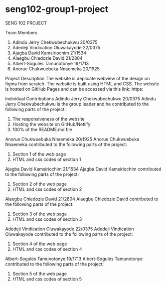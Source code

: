 # seng102-group1-project

SENG 102 PROJECT

Team Members
 1. Adindu Jerry Chekwubechukwu 20/0375
 2. Adedeji Vindication Oluwakayode 22/0375
 3. Ajagba David Kamsiriochim 21/1534
 4. Alaegbu Chiedozie David 21/2804
 5. Albert-Sogules Tamunotonye 19/1713
 6. Anorue Chukwuebuka Nnaemeka 20/1925

Project Description
The website is deplicate webview of the design on figma from scratch. The website is built using HTML and CSS. The website is hosted on GitHub Pages and can be accessed via this link: https: 

Individual Contributions
Adindu Jerry Chekwubechukwu 20/0375
Adindu Jerry Chekwubechukwu is the group leader and he contributed to the following parts of the project:
 1. The responsiveness of the website
 2. Hosting the website on GitHub/Netlify
 3. 100% of the README.md file

Anorue Chukwuebuka Nnaemeka 20/1925
Anorue Chukwuebuka Nnaemeka contributed to the following parts of the project:
 1. Section 1 of the web page
 2. HTML and css codes of section 1

Ajagba David Kamsiriochim 21/1534
Ajagba David Kamsiriochim contributed to the following parts of the project:
 1. Section 2 of the web page
 2. HTML and css codes of section 2

Alaegbu Chiedozie David 21/2804
Alaegbu Chiedozie David contributed to the following parts of the project:
 1. Section 3 of the web page
 2. HTML and css codes of section 3

Adedeji Vindication Oluwakayode 22/0375
Adedeji Vindication Oluwakayode contributed to the following parts of the project:
 1. Section 4 of the web page
 2. HTML and css codes of section 4

Albert-Sogules Tamunotonye 19/1713
Albert-Sogules Tamunotonye contributed to the following parts of the project:
 1. Section 5 of the web page
 2. HTML and css codes of section 5
